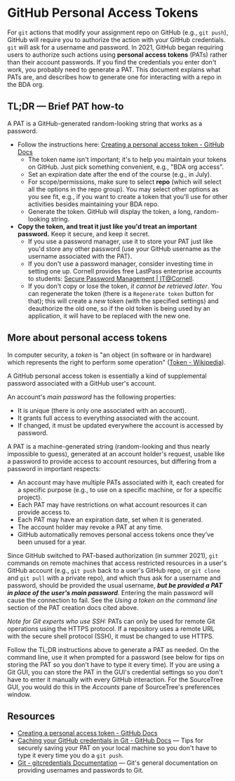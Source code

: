 # GitHub Personal Access Tokens

For `git` actions that modify your assignment repo on GitHub (e.g., `git push`), GitHub will require you to authorize the action with your GitHub credentials. `git` will ask for a username and password. In 2021, GitHub began requiring users to authorize such actions using **personal access tokens** (PATs) rather than their account passwords. If you find the credentials you enter don't work, you probably need to generate a PAT. This document explains what PATs are, and describes how to generate one for interacting with a repo in the BDA org.

## TL;DR — Brief PAT how-to

A PAT is a GitHub-generated random-looking string that works as a password.

* Follow the instructions here: [Creating a personal access token - GitHub Docs](https://docs.github.com/en/authentication/keeping-your-account-and-data-secure/creating-a-personal-access-token)
  * The token name isn't important; it's to help you maintain your tokens on GitHub. Just pick something convenient, e.g., "BDA org access".
  * Set an expiration date after the end of the course (e.g., in July).
  * For scope/permissions, make sure to select **repo** (which will select all the options in the repo group). You may select other options as you see fit, e.g., if you want to create a token that you'll use for other activities besides maintaining your BDA repo.
  * Generate the token. GitHub will display the token, a long, random-looking string.
* **Copy the token, and treat it just like you'd treat an important password.** Keep it secure, and keep it secret.
  * If you use a password manager, use it to store your PAT just like you'd store any other password (use your GitHub username as the username associated with the PAT).
  * If you don't use a password manager, consider investing time in setting one up. Cornell provides free LastPass enterprise accounts to students: [Secure Password Management | IT@Cornell](https://it.cornell.edu/password-mgmt).
  * If you don't copy or lose the token, *it cannot be retrieved later*. You can regenerate the token (there is a `Regenerate token` button for that); this will create a *new* token (with the specified settings) and deauthorize the old one, so if the old token is being used by an application, it will have to be replaced with the new one.



## More about personal access tokens

In computer security, a *token* is "an object (in software or in hardware) which represents the right to perform some operation" ([Token - Wikipedia](https://en.wikipedia.org/wiki/Token)).

A GitHub personal access token is essentially a kind of supplemental password associated with a GitHub user's account. 

An account's *main password* has the following properties:
* It is unique (there is only one associated with an account).
* It grants full access to everything associated with the account.
* If changed, it must be updated everywhere the account is accessed by password.

A PAT is a machine-generated string (random-looking and thus nearly impossible to guess), generated at an account holder's request, usable like a password to provide access to account resources, but differing from a password in important respects:
* An account may have multiple PATs associated with it, each created for a specific purpose (e.g., to use on a specific machine, or for a specific project).
* Each PAT may have restrictions on what account resources it can provide access to.
* Each PAT may have an expiration date, set when it is generated.
* The account holder may revoke a PAT at any time.
* GitHub automatically removes personal access tokens once they've been unused for a year.

Since GitHub switched to PAT-based authorization (in summer 2021), `git` commands on remote machines that access restricted resources in a user's GitHub account (e.g., `git push` back to a user's GitHub repo, or `git clone` and  `git pull` with a private repo), and which thus ask for a username and password, should be provided the usual username, ***but be provided a PAT in place of the user's main password***. Entering the main password will cause the connection to fail. See the *Using a token on the command line* section of the PAT creation docs cited above.

*Note for Git experts who use SSH:* PATs can only be used for remote Git operations using the HTTPS protocol. If a repository uses a remote URL with the secure shell protocol (SSH), it must be changed to use HTTPS.

Follow the TL;DR instructions above to generate a PAT as needed. On the command line, use it when prompted for a password (see below for tips on storing the PAT so you don't have to type it every time). If you are using a Git GUI, you can store the PAT in the GUI's credential settings so you don't have to enter it manually with every GitHub interaction. For the SourceTree GUI, you would do this in the *Accounts* pane of SourceTree's preferences window.



## Resources

* [Creating a personal access token - GitHub Docs](https://docs.github.com/en/authentication/keeping-your-account-and-data-secure/creating-a-personal-access-token)
* [Caching your GitHub credentials in Git - GitHub Docs](https://docs.github.com/en/get-started/getting-started-with-git/caching-your-github-credentials-in-git) — Tips for securely saving your PAT on your local machine so you don't have to type it every time you do a `git push`.
* [Git - gitcredentials Documentation](https://git-scm.com/docs/gitcredentials) — Git's general documentation on providing usernames and passwords to Git.